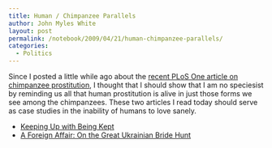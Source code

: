 ```yaml
---
title: Human / Chimpanzee Parallels
author: John Myles White
layout: post
permalink: /notebook/2009/04/21/human-chimpanzee-parallels/
categories:
  - Politics
---
```


Since I posted a little while ago about the [recent PLoS One article on chimpanzee prostitution](http://www.plosone.org/article/info%3Adoi/10.1371/journal.pone.0005116), I thought that I should show that I am no speciesist by reminding us all that human prostitution is alive in just those forms we see among the chimpanzees. These two articles I read today should serve as case studies in the inability of humans to love sanely.

* [Keeping Up with Being Kept](http://www.nytimes.com/2009/04/12/magazine/12sugardaddies-t.html?_r=3&pagewanted=1&ref=magazine)
* [A Foreign Affair: On the Great Ukrainian Bride Hunt](http://www.harpers.org/archive/2006/06/0081084)
